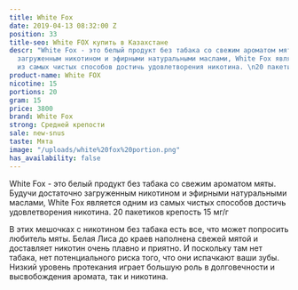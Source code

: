 ```yaml
---
title: White Fox
date: 2019-04-13 08:32:00 Z
position: 33
title-seo: White FOX купить в Казахстане
descr: "White Fox - это белый продукт без табака со свежим ароматом мяты. Будучи достаточно
  загруженным никотином и эфирными натуральными маслами, White Fox является одним
  из самых чистых способов достичь удовлетворения никотина. \n20 пакетиков 15 мг/г"
product-name: White FOX
nicotine: 15
portions: 20
gram: 15
price: 3800
brand: White Fox
strong: Средней крепости
sale: new-snus
taste: Мята
image: "/uploads/white%20fox%20portion.png"
has_availability: false
---
```


White Fox - это белый продукт без табака со свежим ароматом мяты. Будучи достаточно загруженным никотином и эфирными натуральными маслами, White Fox является одним из самых чистых способов достичь удовлетворения никотина. 
20 пакетиков крепость 15 мг/г

В этих мешочках с никотином без табака есть все, что может попросить любитель мяты. Белая Лиса до краев наполнена свежей мятой и доставляет никотин очень плавно и приятно. И поскольку там нет табака, нет потенциального риска того, что они испачкают ваши зубы. Низкий уровень протекания играет большую роль в долговечности и высвобождения аромата, так и никотина.


